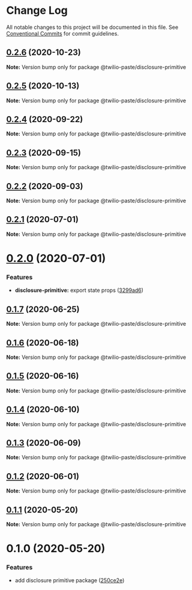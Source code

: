 # Change Log

All notable changes to this project will be documented in this file.
See [Conventional Commits](https://conventionalcommits.org) for commit guidelines.

## [0.2.6](https://github.com/twilio-labs/paste/compare/@twilio-paste/disclosure-primitive@0.2.5...@twilio-paste/disclosure-primitive@0.2.6) (2020-10-23)

**Note:** Version bump only for package @twilio-paste/disclosure-primitive





## [0.2.5](https://github.com/twilio-labs/paste/compare/@twilio-paste/disclosure-primitive@0.2.4...@twilio-paste/disclosure-primitive@0.2.5) (2020-10-13)

**Note:** Version bump only for package @twilio-paste/disclosure-primitive





## [0.2.4](https://github.com/twilio-labs/paste/compare/@twilio-paste/disclosure-primitive@0.2.3...@twilio-paste/disclosure-primitive@0.2.4) (2020-09-22)

**Note:** Version bump only for package @twilio-paste/disclosure-primitive





## [0.2.3](https://github.com/twilio-labs/paste/compare/@twilio-paste/disclosure-primitive@0.2.2...@twilio-paste/disclosure-primitive@0.2.3) (2020-09-15)

**Note:** Version bump only for package @twilio-paste/disclosure-primitive





## [0.2.2](https://github.com/twilio-labs/paste/compare/@twilio-paste/disclosure-primitive@0.2.1...@twilio-paste/disclosure-primitive@0.2.2) (2020-09-03)

**Note:** Version bump only for package @twilio-paste/disclosure-primitive





## [0.2.1](https://github.com/twilio-labs/paste/compare/@twilio-paste/disclosure-primitive@0.2.0...@twilio-paste/disclosure-primitive@0.2.1) (2020-07-01)

**Note:** Version bump only for package @twilio-paste/disclosure-primitive





# [0.2.0](https://github.com/twilio-labs/paste/compare/@twilio-paste/disclosure-primitive@0.1.7...@twilio-paste/disclosure-primitive@0.2.0) (2020-07-01)


### Features

* **disclosure-primitive:** export state props ([3299ad6](https://github.com/twilio-labs/paste/commit/3299ad6c8c91b52858bf4087bc69f63337e3bd30))





## [0.1.7](https://github.com/twilio-labs/paste/compare/@twilio-paste/disclosure-primitive@0.1.6...@twilio-paste/disclosure-primitive@0.1.7) (2020-06-25)

**Note:** Version bump only for package @twilio-paste/disclosure-primitive





## [0.1.6](https://github.com/twilio-labs/paste/compare/@twilio-paste/disclosure-primitive@0.1.5...@twilio-paste/disclosure-primitive@0.1.6) (2020-06-18)

**Note:** Version bump only for package @twilio-paste/disclosure-primitive





## [0.1.5](https://github.com/twilio-labs/paste/compare/@twilio-paste/disclosure-primitive@0.1.4...@twilio-paste/disclosure-primitive@0.1.5) (2020-06-16)

**Note:** Version bump only for package @twilio-paste/disclosure-primitive





## [0.1.4](https://github.com/twilio-labs/paste/compare/@twilio-paste/disclosure-primitive@0.1.3...@twilio-paste/disclosure-primitive@0.1.4) (2020-06-10)

**Note:** Version bump only for package @twilio-paste/disclosure-primitive





## [0.1.3](https://github.com/twilio-labs/paste/compare/@twilio-paste/disclosure-primitive@0.1.2...@twilio-paste/disclosure-primitive@0.1.3) (2020-06-09)

**Note:** Version bump only for package @twilio-paste/disclosure-primitive





## [0.1.2](https://github.com/twilio-labs/paste/compare/@twilio-paste/disclosure-primitive@0.1.1...@twilio-paste/disclosure-primitive@0.1.2) (2020-06-01)

**Note:** Version bump only for package @twilio-paste/disclosure-primitive





## [0.1.1](https://github.com/twilio-labs/paste/compare/@twilio-paste/disclosure-primitive@0.1.0...@twilio-paste/disclosure-primitive@0.1.1) (2020-05-20)

**Note:** Version bump only for package @twilio-paste/disclosure-primitive





# 0.1.0 (2020-05-20)


### Features

* add disclosure primitive package ([250ce2e](https://github.com/twilio-labs/paste/commit/250ce2e70ad3cf1bdf79e9d63a6f0518b4f5ecb0))
